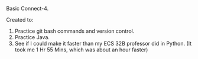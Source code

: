 Basic Connect-4.

Created to:
1. Practice git bash commands and version control.
2. Practice Java.
3. See if I could make it faster than my ECS 32B professor did in Python. (It took me 1 Hr 55 Mins, which was about an hour faster)
